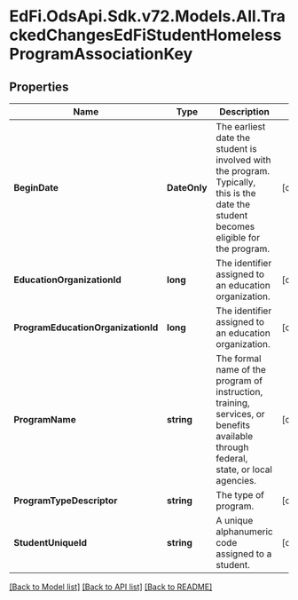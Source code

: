 # EdFi.OdsApi.Sdk.v72.Models.All.TrackedChangesEdFiStudentHomelessProgramAssociationKey

## Properties

Name | Type | Description | Notes
------------ | ------------- | ------------- | -------------
**BeginDate** | **DateOnly** | The earliest date the student is involved with the program. Typically, this is the date the student becomes eligible for the program. | [optional] 
**EducationOrganizationId** | **long** | The identifier assigned to an education organization. | [optional] 
**ProgramEducationOrganizationId** | **long** | The identifier assigned to an education organization. | [optional] 
**ProgramName** | **string** | The formal name of the program of instruction, training, services, or benefits available through federal, state, or local agencies. | [optional] 
**ProgramTypeDescriptor** | **string** | The type of program. | [optional] 
**StudentUniqueId** | **string** | A unique alphanumeric code assigned to a student. | [optional] 

[[Back to Model list]](../../README.md#documentation-for-models) [[Back to API list]](../../README.md#documentation-for-api-endpoints) [[Back to README]](../../README.md)

